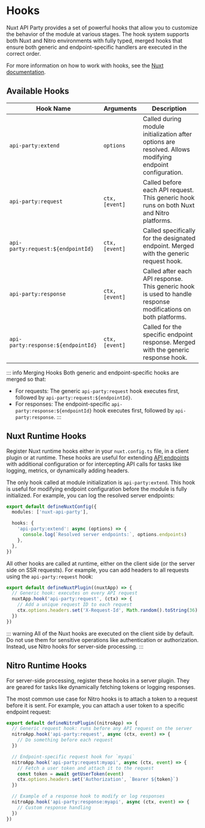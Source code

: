 # Hooks

Nuxt API Party provides a set of powerful hooks that allow you to customize the behavior of the module at various stages. The hook system supports both Nuxt and Nitro environments with fully typed, merged hooks that ensure both generic and endpoint-specific handlers are executed in the correct order.

For more information on how to work with hooks, see the [Nuxt documentation](https://nuxt.com/docs/guide/going-further/hooks).

## Available Hooks

| Hook Name                          | Arguments           | Description                                                                                              |
| ---------------------------------- | ------------------- | -------------------------------------------------------------------------------------------------------- |
| `api-party:extend`                 | `options`           | Called during module initialization after options are resolved. Allows modifying endpoint configuration. |
| `api-party:request`                | `ctx, [event]`      | Called before each API request. This generic hook runs on both Nuxt and Nitro platforms. |
| `api-party:request:${endpointId}`  | `ctx, [event]`      | Called specifically for the designated endpoint. Merged with the generic request hook. |
| `api-party:response`               | `ctx, [event]`      | Called after each API response. This generic hook is used to handle response modifications on both platforms. |
| `api-party:response:${endpointId}` | `ctx, [event]`      | Called for the specific endpoint response. Merged with the generic response hook. |

::: info Merging Hooks
Both generic and endpoint-specific hooks are merged so that:

- For requests: The generic `api-party:request` hook executes first, followed by `api-party:request:${endpointId}`.
- For responses: The endpoint-specific `api-party:response:${endpointId}` hook executes first, followed by `api-party:response`.
:::

## Nuxt Runtime Hooks

Register Nuxt runtime hooks either in your `nuxt.config.ts` file, in a client plugin or at runtime. These hooks are useful for extending [API endpoints](/config/#apiparty-endpoints) with additional configuration or for intercepting API calls for tasks like logging, metrics, or dynamically adding headers.

The only hook called at module initialization is `api-party:extend`. This hook is useful for modifying endpoint configuration before the module is fully initialized. For example, you can log the resolved server endpoints:

```ts [nuxt.config.ts]
export default defineNuxtConfig({
  modules: ['nuxt-api-party'],

  hooks: {
    'api-party:extend': async (options) => {
      console.log(`Resolved server endpoints:`, options.endpoints)
    },
  },
})
```

All other hooks are called at runtime, either on the client side (or the server side on SSR requests). For example, you can add headers to all requests using the `api-party:request` hook:

```ts [plugins/my-plugin.ts]
export default defineNuxtPlugin((nuxtApp) => {
  // Generic hook: executes on every API request
  nuxtApp.hook('api-party:request', (ctx) => {
    // Add a unique request ID to each request
    ctx.options.headers.set('X-Request-Id', Math.random().toString(36).substring(7))
  })
})
```

::: warning
All of the Nuxt hooks are executed on the client side by default. Do not use them for sensitive operations like authentication or authorization. Instead, use Nitro hooks for server-side processing.
:::

## Nitro Runtime Hooks

For server-side processing, register these hooks in a server plugin. They are geared for tasks like dynamically fetching tokens or logging responses.

The most common use case for Nitro hooks is to attach a token to a request before it is sent. For example, you can attach a user token to a specific endpoint request:

```ts [server/plugins/my-plugin.ts]
export default defineNitroPlugin((nitroApp) => {
  // Generic request hook: runs before any API request on the server
  nitroApp.hook('api-party:request', async (ctx, event) => {
    // Do something before each request
  })

  // Endpoint-specific request hook for `myapi`
  nitroApp.hook('api-party:request:myapi', async (ctx, event) => {
    // Fetch a user token and attach it to the request
    const token = await getUserToken(event)
    ctx.options.headers.set('Authorization', `Bearer ${token}`)
  })

  // Example of a response hook to modify or log responses
  nitroApp.hook('api-party:response:myapi', async (ctx, event) => {
    // Custom response handling
  })
})
```
